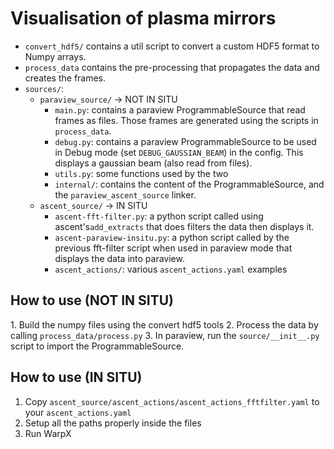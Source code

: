# Visualisation of plasma mirrors

- `convert_hdf5/` contains a util script to convert a custom HDF5 format to Numpy arrays.
- `process_data` contains the pre-processing that propagates the data and creates the frames.
- `sources/`:
  - `paraview_source/` -> NOT IN SITU
    - `main.py`: contains a paraview ProgrammableSource that read frames as files. Those frames
      are generated using the scripts in `process_data`.
    - `debug.py`: contains a paraview ProgrammableSource to be used in Debug mode (set `DEBUG_GAUSSIAN_BEAM`)
      in the config. This displays a gaussian beam (also read from files).
    - `utils.py`: some functions used by the two
    - `internal/`: contains the content of the ProgrammableSource, and the `paraview_ascent_source` linker.
  - `ascent_source/` -> IN SITU
    - `ascent-fft-filter.py`: a python script called using ascent's`add_extracts` that does filters the data
      then displays it.
    - `ascent-paraview-insitu.py`: a python script called by the previous fft-filter script when used in paraview mode
      that displays the data into paraview.
    - `ascent_actions/`: various `ascent_actions.yaml` examples

## How to use (NOT IN SITU)

1. Build the numpy files using the convert hdf5 tools
2. Process the data by calling `process_data/process.py`
3. In paraview, run the `source/__init__.py` script to import the ProgrammableSource.

## How to use (IN SITU)

1. Copy `ascent_source/ascent_actions/ascent_actions_fftfilter.yaml` to your `ascent_actions.yaml`
2. Setup all the paths properly inside the files
3. Run WarpX
